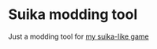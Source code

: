 # Suika modding tool  
Just a modding tool for [my suika-like game](https://github.com/R1nge/Suika)
